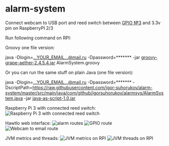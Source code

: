 # alarm-system
Connect webcam to USB port and reed switch between [GPIO №3](http://pi4j.com/pins/model-3b-rev1.html) and 3.3v pin on RaspberryPI 2/3

Run following command on RPI:

Groovy one file version:

java -Dlogin=...YOUR_EMAIL...@mail.ru -Dpassword=******* -jar [groovy-grape-aether-2.4.5.4.jar](https://repo1.maven.org/maven2/com/github/igor-suhorukov/groovy-grape-aether/2.4.5.4/groovy-grape-aether-2.4.5.4.jar) AlarmSystem.groovy

Or you can run the same stuff on plain Java (one file version):

java -Dlogin=...YOUR_EMAIL...@mail.ru -Dpassword=******* -DscriptPath=https://raw.githubusercontent.com/igor-suhorukov/alarm-system/master/src/main/java/com/github/igorsuhorukov/alarmsys/AlarmSystem.java -jar [java-as-script-1.0.jar](https://repo1.maven.org/maven2/com/github/igor-suhorukov/java-as-script/1.0/java-as-script-1.0.jar) 


Raspberry Pi 3 with connected reed switch: 
![Raspberry Pi 3 with connected reed switch](https://raw.githubusercontent.com/igor-suhorukov/alarm-system/master/img/rpi_alarm_photo.jpg)


HawtIo web interface:
![alarm routes](https://raw.githubusercontent.com/igor-suhorukov/alarm-system/master/img/camel-routes.png)
![GPIO route](https://raw.githubusercontent.com/igor-suhorukov/alarm-system/master/img/camel-gpio.png)
![Webcam to email route](https://raw.githubusercontent.com/igor-suhorukov/alarm-system/master/img/camel-webcam-route.png)

JVM metrics and threads:
![JVM metrics on RPI](https://raw.githubusercontent.com/igor-suhorukov/alarm-system/master/img/camel-rpi.png)
![JVM threads on RPI](https://raw.githubusercontent.com/igor-suhorukov/alarm-system/master/img/camel-threads.png)
